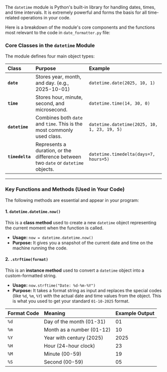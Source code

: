 The `datetime` module is Python's built-in library for handling dates, times, and time intervals. It is extremely powerful and forms the basis for all time-related operations in your code.

Here is a breakdown of the module's core components and the functions most relevant to the code in  `date_formatter.py` file:

### Core Classes in the `datetime` Module

The module defines four main object types:

| Class | Purpose | Example |
| :--- | :--- | :--- |
| **`date`** | Stores year, month, and day. (e.g., 2025-10-01) | `datetime.date(2025, 10, 1)` |
| **`time`** | Stores hour, minute, second, and microsecond. | `datetime.time(14, 30, 0)` |
| **`datetime`** | Combines both `date` and `time`. This is the most commonly used class.  | `datetime.datetime(2025, 10, 1, 23, 19, 5)` |
| **`timedelta`** | Represents a duration, or the difference between two `date` or `datetime` objects. | `datetime.timedelta(days=7, hours=5)` |

***

### Key Functions and Methods (Used in Your Code)

The following methods are essential and appear in your program:

#### 1. `datetime.datetime.now()`

This is a **class method** used to create a new `datetime` object representing the current moment when the function is called.

* **Usage:** `now = datetime.datetime.now()`
* **Purpose:** It gives you a snapshot of the current date and time on the machine running the code.

#### 2. `.strftime(format)`

This is an **instance method** used to convert a `datetime` object into a custom-formatted string.

* **Usage:** `now.strftime("Date: %d-%m-%Y")`
* **Purpose:** It takes a format string as input and replaces the special codes (like `%d`, `%m`, `%Y`) with the actual date and time values from the object. This is what you used to get your standard `01-10-2025` format.

| Format Code | Meaning | Example Output |
| :--- | :--- | :--- |
| `%d` | Day of the month (01-31) | 01 |
| `%m` | Month as a number (01-12) | 10 |
| `%Y` | Year with century (2025) | 2025 |
| `%H` | Hour (24-hour clock) | 23 |
| `%M` | Minute (00-59) | 19 |
| `%S` | Second (00-59) | 05 |
